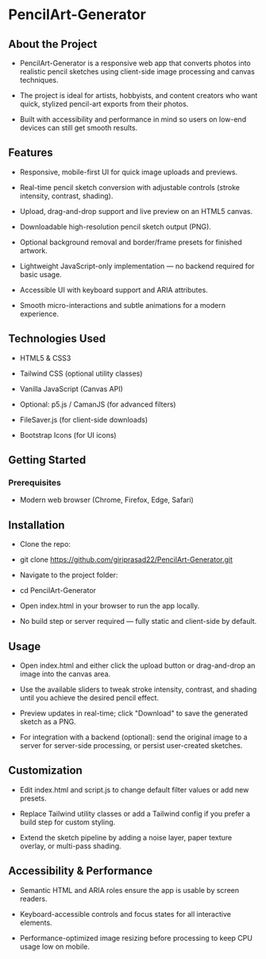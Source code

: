 # PencilArt-Generator

## About the Project
- PencilArt-Generator is a responsive web app that converts photos into realistic pencil sketches using client-side image processing and canvas techniques.

- The project is ideal for artists, hobbyists, and content creators who want quick, stylized pencil-art exports from their photos.

- Built with accessibility and performance in mind so users on low-end devices can still get smooth results.

## Features
- Responsive, mobile-first UI for quick image uploads and previews.

- Real-time pencil sketch conversion with adjustable controls (stroke intensity, contrast, shading).

- Upload, drag-and-drop support and live preview on an HTML5 canvas.

- Downloadable high-resolution pencil sketch output (PNG).

- Optional background removal and border/frame presets for finished artwork.

- Lightweight JavaScript-only implementation — no backend required for basic usage.

- Accessible UI with keyboard support and ARIA attributes.

- Smooth micro-interactions and subtle animations for a modern experience.

## Technologies Used
- HTML5 & CSS3

- Tailwind CSS (optional utility classes)

- Vanilla JavaScript (Canvas API)

- Optional: p5.js / CamanJS (for advanced filters)

- FileSaver.js (for client-side downloads)

- Bootstrap Icons (for UI icons)

## Getting Started
### Prerequisites
- Modern web browser (Chrome, Firefox, Edge, Safari)

## Installation
- Clone the repo:
- git clone https://github.com/giriprasad22/PencilArt-Generator.git

- Navigate to the project folder:
- cd PencilArt-Generator

- Open index.html in your browser to run the app locally.

- No build step or server required — fully static and client-side by default.

## Usage
- Open index.html and either click the upload button or drag-and-drop an image into the canvas area.

- Use the available sliders to tweak stroke intensity, contrast, and shading until you achieve the desired pencil effect.

- Preview updates in real-time; click "Download" to save the generated sketch as a PNG.

- For integration with a backend (optional): send the original image to a server for server-side processing, or persist user-created sketches.

## Customization
- Edit index.html and script.js to change default filter values or add new presets.

- Replace Tailwind utility classes or add a Tailwind config if you prefer a build step for custom styling.

- Extend the sketch pipeline by adding a noise layer, paper texture overlay, or multi-pass shading.

## Accessibility & Performance
- Semantic HTML and ARIA roles ensure the app is usable by screen readers.

- Keyboard-accessible controls and focus states for all interactive elements.

- Performance-optimized image resizing before processing to keep CPU usage low on mobile.
